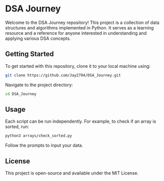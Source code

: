 # DSA Journey

Welcome to the DSA Journey repository! This project is a collection of data structures and algorithms implemented in Python. It serves as a learning resource and a reference for anyone interested in understanding and applying various DSA concepts.


## Getting Started

To get started with this repository, clone it to your local machine using:

```bash
git clone https://github.com/Jay2704/DSA_Journey.git
```

Navigate to the project directory:

```bash
cd DSA_Journey
```

## Usage

Each script can be run independently. For example, to check if an array is sorted, run:

```bash
python3 arrays/check_sorted.py
```

Follow the prompts to input your data.


## License

This project is open-source and available under the MIT License.


